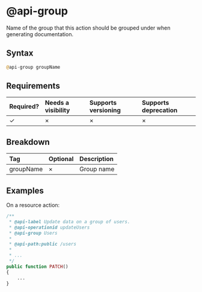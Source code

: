 # @api-group

Name of the group that this action should be grouped under when generating documentation.

## Syntax
```php
@api-group groupName
```

## Requirements
| Required? | Needs a visibility | Supports versioning | Supports deprecation |
| :--- | :--- | :--- | :--- |
| ✓ | × | × | × |

## Breakdown
| Tag | Optional | Description |
| :--- | :--- | :--- |
| groupName | × | Group name |

## Examples
On a resource action:

```php
/**
 * @api-label Update data on a group of users.
 * @api-operationid updateUsers
 * @api-group Users
 *
 * @api-path:public /users
 *
 * ...
 */
public function PATCH()
{
    ...
}
```

